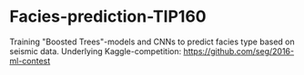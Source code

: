 # Facies-prediction-TIP160
Training "Boosted Trees"-models and CNNs to predict facies type based on seismic data. Underlying Kaggle-competition: https://github.com/seg/2016-ml-contest
